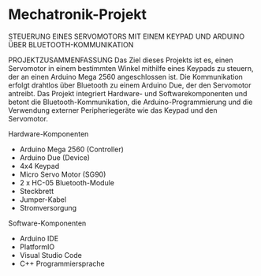 # Mechatronik-Projekt
STEUERUNG EINES SERVOMOTORS MIT EINEM  KEYPAD UND ARDUINO ÜBER  BLUETOOTH-KOMMUNIKATION

PROJEKTZUSAMMENFASSUNG
Das Ziel dieses Projekts ist es, einen Servomotor in einem bestimmten Winkel mithilfe eines Keypads zu steuern, der an 
einen Arduino Mega 2560 angeschlossen ist. Die Kommunikation erfolgt drahtlos über Bluetooth zu einem Arduino Due, 
der den Servomotor antreibt. Das Projekt integriert Hardware- und Softwarekomponenten und betont die 
Bluetooth-Kommunikation, die Arduino-Programmierung und die Verwendung externer Peripheriegeräte wie das Keypad 
und den Servomotor.

 Hardware-Komponenten
- Arduino Mega 2560 (Controller) 
- Arduino Due (Device) 
- 4x4 Keypad 
- Micro Servo Motor (SG90)
- 2 x HC-05 Bluetooth-Module
- Steckbrett 
- Jumper-Kabel
- Stromversorgung

 Software-Komponenten
- Arduino IDE
- PlatformIO
- Visual Studio Code
- C++ Programmiersprache 
